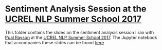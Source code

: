 # Sentiment Analysis Session at the [UCREL NLP Summer School 2017](http://ucrel.lancs.ac.uk/summerschool/nlp.php)

This folder contains the slides on the sentiment analysis session I ran with [Pual Rayson](http://www.lancaster.ac.uk/staff/rayson/) at the [UCREL NLP Summer School 2017](http://ucrel.lancs.ac.uk/summerschool/nlp.php). The Jupyter notebook that accompanies these slides can be found [here](https://github.com/apmoore1/SentiLexTutorial)

